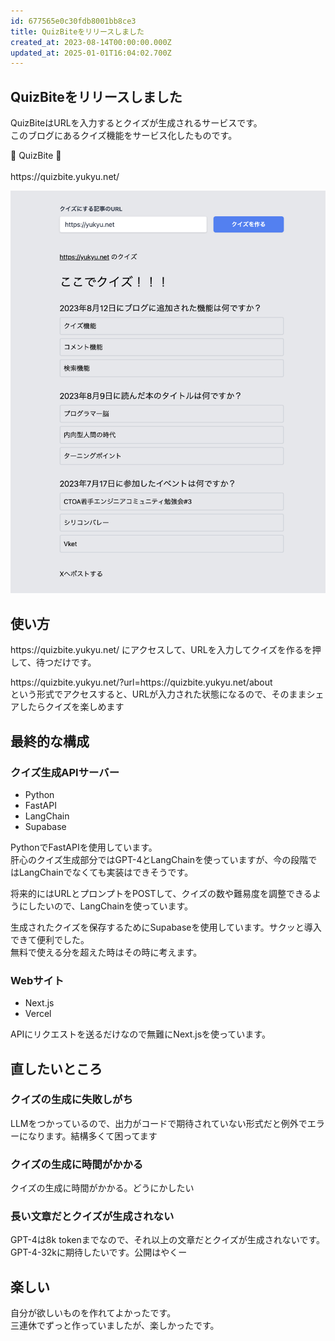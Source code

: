 ```yaml
---
id: 677565e0c30fdb8001bb8ce3
title: QuizBiteをリリースしました
created_at: 2023-08-14T00:00:00.000Z
updated_at: 2025-01-01T16:04:02.700Z
---
```


<h2>QuizBiteをリリースしました</h2>
<p>QuizBiteはURLを入力するとクイズが生成されるサービスです。<br/>
このブログにあるクイズ機能をサービス化したものです。</p>
<p>🔻 QuizBite 🔻 <br><br/>
https://quizbite.yukyu.net/</br></p>
<p><img alt="1.png" src="1.png"/></p>
<h2>使い方</h2>
<p>https://quizbite.yukyu.net/ にアクセスして、URLを入力してクイズを作るを押して、待つだけです。</p>
<p>https://quizbite.yukyu.net/?url=https://quizbite.yukyu.net/about<br/>
という形式でアクセスすると、URLが入力された状態になるので、そのままシェアしたらクイズを楽しめます</p>
<h2>最終的な構成</h2>
<h3>クイズ生成APIサーバー</h3>
<ul>
<li>Python</li>
<li>FastAPI</li>
<li>LangChain</li>
<li>Supabase</li>
</ul>
<p>PythonでFastAPIを使用しています。<br/>
肝心のクイズ生成部分ではGPT-4とLangChainを使っていますが、今の段階ではLangChainでなくても実装はできそうです。</p>
<p>将来的にはURLとプロンプトをPOSTして、クイズの数や難易度を調整できるようにしたいので、LangChainを使っています。</p>
<p>生成されたクイズを保存するためにSupabaseを使用しています。サクッと導入できて便利でした。<br/>
無料で使える分を超えた時はその時に考えます。</p>
<h3>Webサイト</h3>
<ul>
<li>Next.js</li>
<li>Vercel</li>
</ul>
<p>APIにリクエストを送るだけなので無難にNext.jsを使っています。</p>
<h2>直したいところ</h2>
<h3>クイズの生成に失敗しがち</h3>
<p>LLMをつかっているので、出力がコードで期待されていない形式だと例外でエラーになります。結構多くて困ってます</p>
<h3>クイズの生成に時間がかかる</h3>
<p>クイズの生成に時間がかかる。どうにかしたい</p>
<h3>長い文章だとクイズが生成されない</h3>
<p>GPT-4は8k tokenまでなので、それ以上の文章だとクイズが生成されないです。<br/>
GPT-4-32kに期待したいです。公開はやくー</p>
<h2>楽しい</h2>
<p>自分が欲しいものを作れてよかったです。<br/>
三連休でずっと作っていましたが、楽しかったです。</p>
